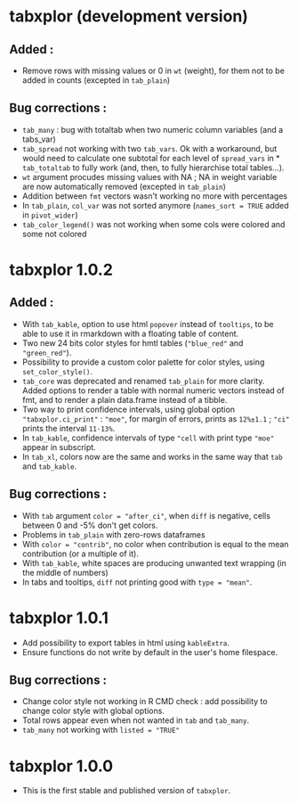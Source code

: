 # tabxplor (development version)

## Added :
*  Remove rows with missing values or 0 in `wt` (weight), for them not to be added in counts (excepted in `tab_plain`)

## Bug corrections :
* `tab_many` : bug with totaltab when two numeric column variables (and a tabs_var)
* `tab_spread` not working with two `tab_vars`. Ok with a workaround, but would need to calculate one subtotal for each level of `spread_vars` in * `tab_totaltab` to fully work (and, then, to fully hierarchise total tables...). 
* `wt` argument procudes missing values with NA ; NA in weight variable are now automatically removed (excepted in `tab_plain`)
* Addition between `fmt` vectors wasn't working no more with percentages
* In `tab_plain`, `col_var` was not sorted anymore (`names_sort = TRUE` added in `pivot_wider`)
* `tab_color_legend()` was not working when some cols were colored and some not colored

# tabxplor 1.0.2

## Added : 
* With `tab_kable`, option to use html `popover` instead of `tooltips`, to be able to use it in rmarkdown with a floating table of content.
* Two new 24 bits color styles for hmtl tables (`"blue_red"` and `"green_red"`).
* Possibility to provide a custom color palette for color styles, using `set_color_style()`. 
* `tab_core` was deprecated and renamed `tab_plain` for more clarity. Added options to render a table with normal numeric vectors instead of fmt, and to render a plain data.frame instead of a tibble. 
* Two way to print confidence intervals, using global option `"tabxplor.ci_print"` : `"moe"`, for margin of errors, prints as `12%±1.1` ; `"ci"` prints the interval `11·13%`.
* In `tab_kable`, confidence intervals of type `"cell` with print type `"moe"` appear in subscript. 
* In `tab_xl`, colors now are the same and works in the same way that `tab` and `tab_kable`.

## Bug corrections :
* With `tab` argument `color = "after_ci"`, when `diff` is negative, cells between 0 and -5% don't get colors.
* Problems in `tab_plain` with zero-rows dataframes 
* With `color = "contrib"`, no color when contribution is equal to the mean contribution (or a multiple of it).
* With `tab_kable`, white spaces are producing unwanted text wrapping (in the middle of numbers)
* In tabs and tooltips, `diff` not printing good with `type = "mean"`. 


# tabxplor 1.0.1
* Add possibility to export tables in html using `kableExtra`.
* Ensure functions do not write by default in the user's home filespace. 

## Bug corrections :
* Change color style not working in R CMD check : add possibility to change color style with global options. 
* Total rows appear even when not wanted in `tab` and `tab_many`.
* `tab_many` not working with `listed = "TRUE"` 


# tabxplor 1.0.0
* This is the first stable and published version of `tabxplor`.
